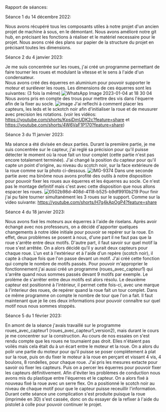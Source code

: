 Rapport de séances:

Séance 1 du 14 décembre 2022:

Nous avons récupéré tous les composants utiles à notre projet d'un ancien projet de machine à sous, en le démontant.
Nous avons amélioré notre git hub, en précisant les fonctions à réaliser et le matériel necessaire pour le projet.
Nous avons créé des plans sur papier de la structure du projet en précisant toutes les dimensions.


Séance 2 du 4 janvier 2023:

Je me suis concentrée sur les roues, j'ai créé un programme permettant de faire tourner les roues et modulant la vitesse et le sens à l'aide d'un condensateur.  
Nous avons créé des équerres en aluminium pour pouvoir supporter le moteur et surélever les roues.
Les dimensions de ces équerres sont les suivantes: (3 fois la même)
![WhatsApp Image 2023-01-04 at 18 30 04](https://user-images.githubusercontent.com/119940151/210615158-91b0050e-1ef6-4d2e-b4c1-8c07a88257fc.jpeg)
Nous avons pris en compte des trous pour mettre des vis dans l'équerre afin de la fixer au socle.
![image](https://user-images.githubusercontent.com/119940151/210615632-26e83154-eaba-4a32-948e-85a3110865f3.png)
J'ai reflechi à comment placer les capteurs, les leds  et le sckotch noir afin d'initialiser la roue et de meusurer avec precision les rotations. (voir les vidéos: https://youtube.com/shorts/KpsiDmUDK2c?feature=share et https://youtube.com/shorts/4W6VaF1P170?feature=share)


Séance 3 du 11 janvier 2023:

Ma séance a été divisée en deux parties. Durant la première partie, je me suis concentrée sur le capteur, j'ai reglé sa précision pour qu'il puisse détecter le moment où la roue fait un tour complet (cette partie n'est pas encore totalement terminée). J'ai changé la position du capteur pour qu'il capte un point d'origine, au niveau du scotch noir, sur la face extérieure de la roue comme sur la photo ci-dessous.
![IMG-9374](https://user-images.githubusercontent.com/119940151/211874066-65351159-db79-4bae-a3e1-ce4ed914d1c7.jpg)
Dans une seconde partie avec ma binôme nous avons profité des outils à notre disposition pour pouvoir fixer les roues aux équerres et les équerres au socle. Ce n'est pas le montage definitif mais c'est avec cette disposition que nous allons espacer les roues.
![0502b98d-408d-4118-b525-b9df9910b219](https://user-images.githubusercontent.com/119940151/211877055-9e89e108-3ac6-492e-bd19-2f3b0c994628.JPG)
Pour finir j'ai pu faire tourner simultanément les 3 roues sur le support. Comme sur la video suivante: https://youtube.com/shorts/H7g4kApOgP4?feature=share 

Séance 4 du 18 janvier 2023:

Nous avons fixé les moteurs aux équerres à l'aide de riselans. Après avoir échangé avec nos professeurs, on a décidé d'apporter quelques changements à notre idée initiale pour pouvoir se repérer sur la roue. En effet, deux problèmes se posent à nous, d'une part il ne faut pas que la roue s'arrête entre deux motifs. D'autre part, il faut savoir sur quel motif la roue s'est arrêtée.
On a alors décidé qu'il y aurait deux capteurs pour chaque roue. L'un est à l'extérieur et à l'aide d'un repère (scotch noir), il capte à chaque fois que l'on passe devant un motif. J'ai créé cette fonction qui compte le nombre de motifs passés. 
Pour pouvoir m'approprier le fonctionnement j'ai aussi créé un programme (roues_avec_capteur1) qui s'arrête quand nous sommes passés devant 9 motifs par exemple. Le prolème de s'arrêter entre deux motifs est alors résolu.
Le deuxième capteur est positionné à l'intérieur, il permet cette fois-ci, avec une marque à l'interieur des roues, de repérer quand la roue fait un tour complet. Dans ce même programme on compte le nombre de tour que l'on a fait. Il faut maintenant que je lie ces deux informations pour pouvoir connaître sur quel motif nous nous sommes stoppés.

Séance 5 du 1 février 2023:

En amont de la séance j'avais travaillé sur le programme roues_avec_capteur1 (roues_avec_capteur1_version2), mais durant le cours je me concentrer sur la construction. Au cours de nos essaies on s'est rendu compte que les roues ne tournaient pas droit. Elles n'étaient pas voilés mais cela était du à un écart entre le moteur et la roue. On a alors du polir une partie du moteur pour qu'il puisse se poser complétement à plat sur la roue, puis on du fixer le moteur à la roue en perçant et vissant 4 vis, 4 boulons, 8 rondelles, pour chaque roue.
J'ai pris les mesures extacte pour savoir où fixer les capteurs. Puis on a percer les équerres pour pouvoir fixer les capteurs définitivement. Afin d'éviter les problèmes de conduction nous avons mis du plastique entre l'équerres et le capteur. On a alors fixé à nouveau fixé la roue avec un serre flex. On a positionné le scotch noir au niveau de chaque motif pour que le capteur puisse receuillir l'information.
Durant cette séance une complication s'est produite puisque la roue (imprimée en 3D) s'est cassée, donc on du essayer de la refixer à l'aide du pistolet à colle pour pouvoir continuer le projet.


